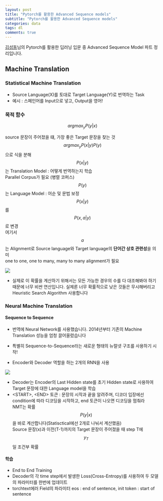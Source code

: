 ```yaml
---
layout: post
title: "Pytorch를 활용한 Advanced Sequence models"
subtitle: "Pytorch를 활용한 Advanced Sequence models"
categories: data
tags: dl
comments: true
---
```

[김성동](https://github.com/dsksd)님의 Pytorch를 활용한 딥러닝 입문 중 Advanced Sequence Model 파트 정리입니다.

## Machine Translation
### Statistical Machine Translation
- Source Language(X)를 토대로 Target Language(Y)로 번역하는 Task
- 예시 : 스페인어를 Input으로 넣고, Output을 영어!

### 목적 함수
$$argmax_yP(y|x)$$  

source 문장이 주어졌을 떄, 가장 좋은 Target 문장을 찾는 것
$$argmax_yP(x|y)P(y)$$ 으로 식을 분해  
$$P(x|y)$$는 Translation Model : 어떻게 번역하는지 학습  
Parallel Corpus가 필요 (병렬 코퍼스)  
$$P(y)$$는 Language Model : 어순 및 문법 보정  
$$P(x|y)$$를 $$P(x,a|y)$$로 변경    
여기서 $$a$$는 Alignment로 Source language와 Target language의 **단어간 상호 관련성**을 의미  
one to one, one to many, many to many alignment가 필요


<img src="https://github.com/zzsza/zzsza.github.io/blob/master/assets/img/sequence1.png?raw=true">

- 실제로 이 확률을 계산하기 위해서는 모든 가능한 경우의 수를 다 대조해봐야 하기 때문에 너무 비싼 연산입니다. 실제론 너무 확률적으로 낮은 것들은 무시해버리고 Heuristic Search Algorithm 사용합니다


### Neural Machine Translation
#### Sequence to Sequence
- 번역에 Neural Network를 사용했습니다. 2014년부터 기존의 Machine Translation 성능을 엄청 끌어올렸습니다
- 특별히 Sequence-to-Sequence라는 새로운 형태의 뉴럴넷 구조를 사용하기 시작!

- Encoder와 Decoder 역할을 하는 2개의 RNN을 사용

<img src="https://github.com/zzsza/zzsza.github.io/blob/master/assets/img/sequence2.png?raw=true">

- Decoder는 Encoder의 Last Hidden state를 초기 Hidden state로 사용하여 Target 문장에 대한 
Language model을 학습
- \<START>, \<END> 토큰 : 문장의 시작과 끝을 알려주며, 디코더 입장에선 condition에 따라 디코딩을 시작하고, end 토큰이 나오면 디코딩을 멈춰라  
NMT는 확률 $$P(y|x)$$을 바로 계산합니다(Statisctical에선 2개로 나눠서 계산했음)  
Source 문장(x)과 이전(T-1)까지의 Target 문장이 주어졌을 때 step T에 $$y_T$$일 조건부 확률

#### 학습
- End to End Training
- Decoder의 각 time step에서 발생한 Loss(Cross-Entropy)를 사용하여 두 모델의 파라미터를 한번에 업데이트
- torchtext에러 Field의 파라미터 eos : end of sentence, init token : start of sentence